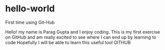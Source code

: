 # hello-world
First time using Git-Hub

Hello! my name is Parag Gupta and I enjoy coding. This is my first exercise on GitHub and am really excited to see where I can end up by
learning to code
Hopefully I will be able to learn this useful tool GITHUB
